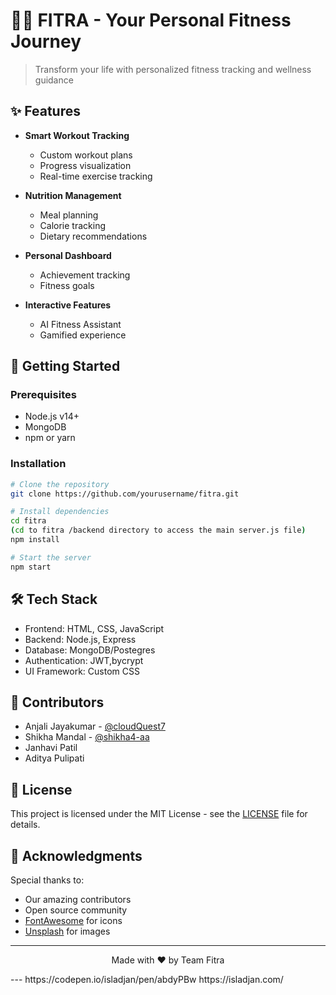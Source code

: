 # 🏃‍♂️ FITRA - Your Personal Fitness Journey

> Transform your life with personalized fitness tracking and wellness guidance

## ✨ Features

- **Smart Workout Tracking** 
  - Custom workout plans
  - Progress visualization
  - Real-time exercise tracking

- **Nutrition Management**
  - Meal planning
  - Calorie tracking
  - Dietary recommendations

- **Personal Dashboard**
  - Achievement tracking
  - Fitness goals

- **Interactive Features**
  - AI Fitness Assistant
  - Gamified experience

## 🚀 Getting Started

### Prerequisites
- Node.js v14+
- MongoDB
- npm or yarn

### Installation

```bash
# Clone the repository
git clone https://github.com/yourusername/fitra.git

# Install dependencies
cd fitra
(cd to fitra /backend directory to access the main server.js file)
npm install

# Start the server
npm start
```

## 🛠️ Tech Stack

- Frontend: HTML, CSS, JavaScript
- Backend: Node.js, Express
- Database: MongoDB/Postegres
- Authentication: JWT,bycrypt
- UI Framework: Custom CSS

## 🤝 Contributors
- Anjali Jayakumar - [@cloudQuest7](https://github.com/cloudQuest7)
- Shikha Mandal - [@shikha4-aa](https://github.com/shikha4-aa)
- Janhavi Patil
- Aditya Pulipati

## 📝 License

This project is licensed under the MIT License - see the [LICENSE](LICENSE) file for details.

## 🌟 Acknowledgments

Special thanks to:
- Our amazing contributors
- Open source community
- [FontAwesome](https://fontawesome.com/) for icons
- [Unsplash](https://unsplash.com/) for images

---
<p align="center">Made with ❤️ by Team Fitra</p>
---
https://codepen.io/isladjan/pen/abdyPBw
https://isladjan.com/ 
